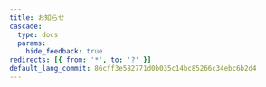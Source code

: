 ```yaml
---
title: お知らせ
cascade:
  type: docs
  params:
    hide_feedback: true
redirects: [{ from: '*', to: '?' }]
default_lang_commit: 86cff3e582771d0b035c14bc85266c34ebc6b2d4
---
```

